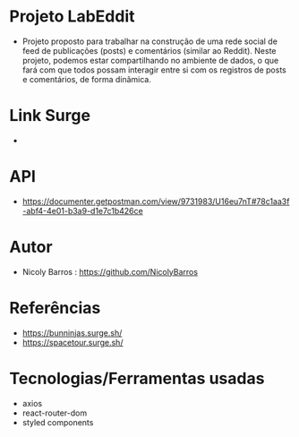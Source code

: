 # Projeto LabEddit 

- Projeto proposto para trabalhar na construção de uma rede social de feed de publicações (posts) e comentários (similar ao Reddit). Neste projeto, podemos estar compartilhando no ambiente de dados, o que fará com que todos possam interagir entre si com os registros de posts e comentários, de forma dinâmica. 

# Link Surge

- 


# API

- https://documenter.getpostman.com/view/9731983/U16eu7nT#78c1aa3f-abf4-4e01-b3a9-d1e7c1b426ce


# Autor

- Nicoly Barros : https://github.com/NicolyBarros


# Referências

- https://bunninjas.surge.sh/
- https://spacetour.surge.sh/

# Tecnologias/Ferramentas usadas

- axios
- react-router-dom
- styled components

